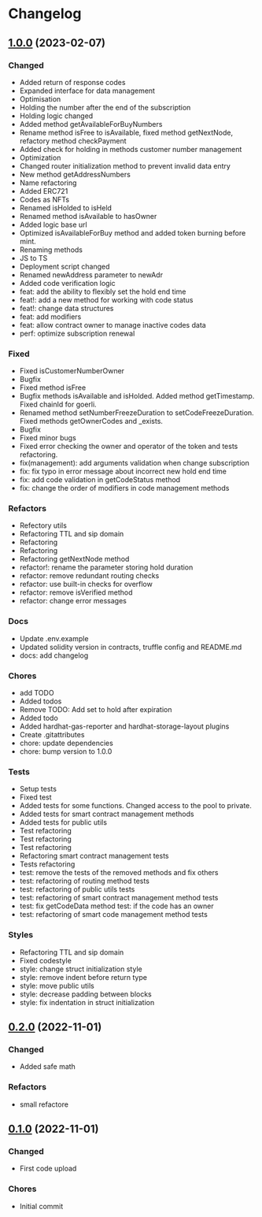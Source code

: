 # Changelog

## [1.0.0](https://github.com/quic-pro/mvts-smart-contract-root-router/releases/tag/1.0.0) (2023-02-07)

### Changed

- Added return of response codes
- Expanded interface for data management
- Optimisation
- Holding the number after the end of the subscription
- Holding logic changed
- Added method getAvailableForBuyNumbers
- Rename method isFree to isAvailable, fixed method getNextNode, refactory method checkPayment
- Added check for holding in methods customer number management
- Optimization
- Changed router initialization method to prevent invalid data entry
- New method getAddressNumbers
- Name refactoring
- Added ERC721
- Codes as NFTs
- Renamed isHolded to isHeld
- Renamed method isAvailable to hasOwner
- Added logic base url
- Optimized isAvailableForBuy method and added token burning before mint.
- Renaming methods
- JS to TS
- Deployment script changed
- Renamed newAddress parameter to newAdr
- Added code verification logic
- feat: add the ability to flexibly set the hold end time
- feat!: add a new method for working with code status
- feat!: change data structures
- feat: add modifiers
- feat: allow contract owner to manage inactive codes data
- perf: optimize subscription renewal

### Fixed

- Fixed isCustomerNumberOwner
- Bugfix
- Fixed method isFree
- Bugfix methods isAvailable and isHolded. Added method getTimestamp. Fixed chainId for goerli.
- Renamed method setNumberFreezeDuration to setCodeFreezeDuration. Fixed methods getOwnerCodes and _exists.
- Bugfix
- Fixed minor bugs
- Fixed error checking the owner and operator of the token and tests refactoring.
- fix(management): add arguments validation when change subscription
- fix: fix typo in error message about incorrect new hold end time
- fix: add code validation in getCodeStatus method
- fix: change the order of modifiers in code management methods

### Refactors

- Refectory utils
- Refactoring TTL and sip domain
- Refactoring
- Refactoring
- Refactoring getNextNode method
- refactor!: rename the parameter storing hold duration
- refactor: remove redundant routing checks
- refactor: use built-in checks for overflow
- refactor: remove isVerified method
- refactor: change error messages

### Docs

- Update .env.example
- Updated solidity version in contracts, truffle config and README.md
- docs: add changelog

### Chores

- add TODO
- Added todos
- Remove TODO: Add set to hold after expiration
- Added todo
- Added hardhat-gas-reporter and hardhat-storage-layout plugins
- Create .gitattributes
- chore: update dependencies
- chore: bump version to 1.0.0

### Tests

- Setup tests
- Fixed test
- Added tests for some functions. Changed access to the pool to private.
- Added tests for smart contract management methods
- Added tests for public utils
- Test refactoring
- Test refactoring
- Test refactoring
- Refactoring smart contract management tests
- Tests refactoring
- test: remove the tests of the removed methods and fix others
- test: refactoring of routing method tests
- test: refactoring of public utils tests
- test: refactoring of smart contract management method tests
- test: fix getCodeData method test: if the code has an owner
- test: refactoring of smart code management method tests

### Styles

- Refactoring TTL and sip domain
- Fixed codestyle
- style: change struct initialization style
- style: remove indent before return type
- style: move public utils
- style: decrease padding between blocks
- style: fix indentation in struct initialization

## [0.2.0](https://github.com/quic-pro/mvts-smart-contract-root-router/releases/tag/0.2.0) (2022-11-01)

### Changed

- Added safe math

### Refactors

- small refactore

## [0.1.0](https://github.com/quic-pro/mvts-smart-contract-root-router/releases/tag/0.1.0) (2022-11-01)

### Changed

- First code upload

### Chores

- Initial commit
